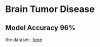 # Brain Tumor Disease

## Model Accuracy 96%

the dataset : [here](https://www.kaggle.com/datasets/navoneel/brain-mri-images-for-brain-tumor-detection)
